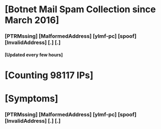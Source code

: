 # [Botnet Mail Spam Collection since March 2016]
### [PTRMssing] [MalformedAddress] [ylmf-pc] [spoof] [InvalidAddress] [.] [.]
#### [Updated every few hours]

# [Counting 98117 IPs]

# [Symptoms] 
###   [PTRMssing] [MalformedAddress] [ylmf-pc] [spoof] [InvalidAddress] [.] [.]
